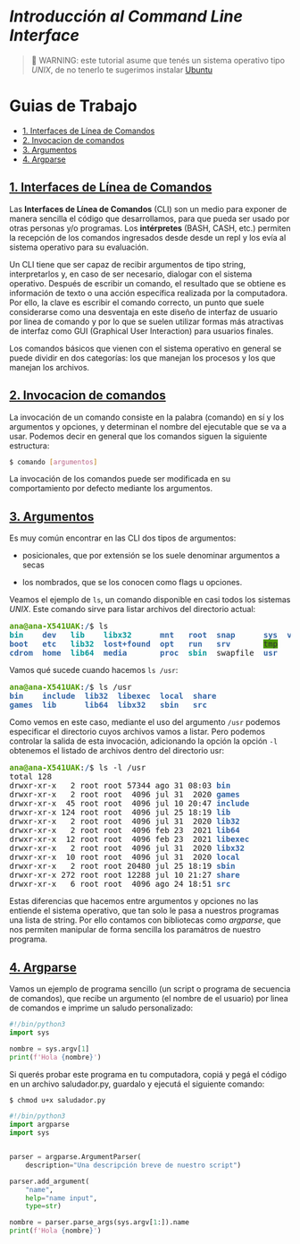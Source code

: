 # *Introducción al Command Line Interface*
> 🚨 WARNING: este tutorial asume que tenés un sistema operativo tipo _UNIX_, de no tenerlo te sugerimos instalar [Ubuntu](https://ubuntu.com/download/desktop) 

# Guias de Trabajo
* [1. Interfaces de Línea de Comandos](#1-cli)
* [2. Invocacion de comandos](#2-ivocaciones)
* [3. Argumentos](#3-argumentos)
* [4. Argparse](#3-argparse)



## [1. Interfaces de Línea de Comandos](#1-cli)

Las **Interfaces de Línea de Comandos** (CLI) son un medio para exponer de manera sencilla el código que desarrollamos, para que pueda ser usado por otras personas y/o programas.  Los **intérpretes** (BASH, CASH, etc.) permiten la recepción de los comandos ingresados desde desde un repl y los evía al sistema operativo para su evaluación.

Un CLI tiene que ser capaz de recibir argumentos de tipo string, interpretarlos y, en caso de ser necesario, dialogar con el sistema operativo. Después de escribir un comando, el resultado que se obtiene  es información de texto o una acción específica realizada por la computadora. Por ello, la clave es escribir el comando correcto, un punto que suele considerarse como una desventaja en este diseño de interfaz de usuario por linea de comando y por lo que se suelen utilizar formas más atractivas de interfaz como GUI (Graphical User Interaction) para usuarios finales.

Los comandos básicos que vienen con el sistema operativo en general se puede dividir en dos categorías: los que manejan los procesos y los que manejan los archivos. 

## [2. Invocacion de comandos](#2-ivocaciones)

La invocación de un comando consiste en la palabra (comando) en sí y los argumentos y opciones, y determinan el nombre del ejecutable que se va a usar. Podemos decir en general que los comandos siguen la siguiente estructura:

```bash
$ comando [argumentos] 
```

La invocación de los comandos puede ser modificada en su comportamiento por defecto mediante los argumentos. 


## [3. Argumentos](#3-argumentos)

Es muy común encontrar en las CLI dos tipos de argumentos: 

- posicionales, que por extensión se los suele denominar argumentos a secas

- los nombrados, que se los conocen como flags u opciones. 

Veamos el ejemplo de `ls`, un comando disponible en casi todos los sistemas _UNIX_. Este comando sirve para listar archivos del directorio actual:

<pre><font color="#4E9A06"><b>ana@ana-X541UAK</b></font>:<font color="#3465A4"><b>/</b></font>$ ls
<font color="#06989A"><b>bin</b></font>    <font color="#3465A4"><b>dev</b></font>   <font color="#06989A"><b>lib</b></font>    <font color="#06989A"><b>libx32</b></font>      <font color="#3465A4"><b>mnt</b></font>   <font color="#3465A4"><b>root</b></font>  <font color="#3465A4"><b>snap</b></font>      <font color="#3465A4"><b>sys</b></font>  <font color="#3465A4"><b>var</b></font>
<font color="#3465A4"><b>boot</b></font>   <font color="#3465A4"><b>etc</b></font>   <font color="#06989A"><b>lib32</b></font>  <font color="#3465A4"><b>lost+found</b></font>  <font color="#3465A4"><b>opt</b></font>   <font color="#3465A4"><b>run</b></font>   <font color="#3465A4"><b>srv</b></font>       <span style="background-color:#4E9A06"><font color="#2E3436">tmp</font></span>
<font color="#3465A4"><b>cdrom</b></font>  <font color="#3465A4"><b>home</b></font>  <font color="#06989A"><b>lib64</b></font>  <font color="#3465A4"><b>media</b></font>       <font color="#3465A4"><b>proc</b></font>  <font color="#06989A"><b>sbin</b></font>  swapfile  <font color="#3465A4"><b>usr</b></font>
</pre>


Vamos qué sucede cuando hacemos `ls /usr`:
<pre><font color="#4E9A06"><b>ana@ana-X541UAK</b></font>:<font color="#3465A4"><b>/</b></font>$ ls /usr
<font color="#3465A4"><b>bin</b></font>    <font color="#3465A4"><b>include</b></font>  <font color="#3465A4"><b>lib32</b></font>  <font color="#3465A4"><b>libexec</b></font>  <font color="#3465A4"><b>local</b></font>  <font color="#3465A4"><b>share</b></font>
<font color="#3465A4"><b>games</b></font>  <font color="#3465A4"><b>lib</b></font>      <font color="#3465A4"><b>lib64</b></font>  <font color="#3465A4"><b>libx32</b></font>   <font color="#3465A4"><b>sbin</b></font>   <font color="#3465A4"><b>src</b></font>
</pre>



Como vemos en este caso, mediante el uso del argumento `/usr` podemos especificar el directorio cuyos archivos vamos a listar. Pero podemos controlar la salida de esta invocación, adicionando la opción la opción `-l` obtenemos el listado de archivos dentro del directorio usr:

<pre><font color="#4E9A06"><b>ana@ana-X541UAK</b></font>:<font color="#3465A4"><b>/</b></font>$ ls -l /usr
total 128
drwxr-xr-x   2 root root 57344 ago 31 08:03 <font color="#3465A4"><b>bin</b></font>
drwxr-xr-x   2 root root  4096 jul 31  2020 <font color="#3465A4"><b>games</b></font>
drwxr-xr-x  45 root root  4096 jul 10 20:47 <font color="#3465A4"><b>include</b></font>
drwxr-xr-x 124 root root  4096 jul 25 18:19 <font color="#3465A4"><b>lib</b></font>
drwxr-xr-x   2 root root  4096 jul 31  2020 <font color="#3465A4"><b>lib32</b></font>
drwxr-xr-x   2 root root  4096 feb 23  2021 <font color="#3465A4"><b>lib64</b></font>
drwxr-xr-x  12 root root  4096 feb 23  2021 <font color="#3465A4"><b>libexec</b></font>
drwxr-xr-x   2 root root  4096 jul 31  2020 <font color="#3465A4"><b>libx32</b></font>
drwxr-xr-x  10 root root  4096 jul 31  2020 <font color="#3465A4"><b>local</b></font>
drwxr-xr-x   2 root root 20480 jul 25 18:19 <font color="#3465A4"><b>sbin</b></font>
drwxr-xr-x 272 root root 12288 jul 10 21:27 <font color="#3465A4"><b>share</b></font>
drwxr-xr-x   6 root root  4096 ago 24 18:51 <font color="#3465A4"><b>src</b></font>
</pre>

Estas diferencias que hacemos entre argumentos y opciones no las entiende el sistema operativo, que tan solo le pasa a nuestros programas una lista de string. Por ello contamos con bibliotecas como _argparse_, que nos permiten manipular de forma sencilla los paramátros de nuestro programa.

## [4. Argparse](#3-argparse)

Vamos un ejemplo de programa sencillo (un script o programa de secuencia de comandos), que recibe un argumento (el nombre de el usuario) por linea de comandos e imprime un saludo personalizado:

```python
#!/bin/python3
import sys

nombre = sys.argv[1]
print(f'Hola {nombre}')
```

Si querés probar este programa en tu computadora, copiá y pegá el código en un archivo saludador.py, guardalo y ejecutá el siguiente comando:


```bash
$ chmod u+x saludador.py
```



```python
#!/bin/python3
import argparse
import sys


parser = argparse.ArgumentParser(
    description="Una descripción breve de nuestro script")

parser.add_argument(
    "name",
    help="name input",
    type=str)

nombre = parser.parse_args(sys.argv[1:]).name     
print(f'Hola {nombre}')

```